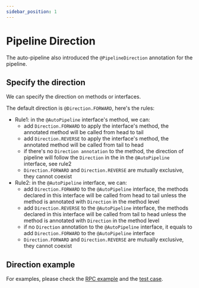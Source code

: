 ```yaml
---
sidebar_position: 1
---
```

# Pipeline Direction

The auto-pipeline also introduced the `@PipelineDirection` annotation for the pipeline.

## Specify the direction

We can specify the direction on methods or interfaces.

The default direction is `@Direction.FORWARD`, here's the rules:

- Rule1: in the `@AutoPipeline` interface's method, we can:
    - add `Direction.FORWARD` to apply the interface's method, the annotated method will be called from head to tail
    - add `Direction.REVERSE` to apply the interface's method, the annotated method will be called from tail to head
    - if there's no `Direction annotation` to the method, the direction of pipeline will follow the `Direction` in the in the `@AutoPipeline` interface, see rule2
    - `Direction.FORWARD` and `Direction.REVERSE` are mutually exclusive, they cannot coexist
- Rule2: in the `@AutoPipeline` interface, we can:
    - add `Direction.FORWARD` to the `@AutoPipeline` interface, the methods declared in this interface will be called from head to tail unless the method is annotated with `Direction` in the method level
    - add `Direction.REVERSE` to the `@AutoPipeline` interface, the methods declared in this interface will be called from tail to head unless the method is annotated with `Direction` in the method level
    - if no `Direction` annotation to the `@AutoPipeline` interface, it equals to add `Direction.FORWARD` to the `@AutoPipeline` interface
    - `Direction.FORWARD` and `Direction.REVERSE` are mutually exclusive, they cannot coexist

## Direction example
For examples, please check the [RPC example](https://github.com/foldright/auto-pipeline/blob/main/auto-pipeline-examples/src/main/java/com/foldright/examples/duplexing/RPC.java) and the [test case](https://github.com/foldright/auto-pipeline/blob/main/auto-pipeline-examples/src/test/java/com/foldright/examples/duplexing/pipeline/RPCTest.kt).
